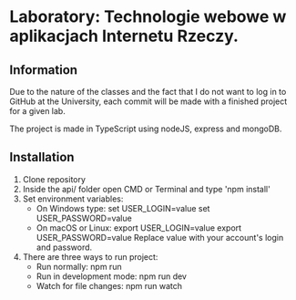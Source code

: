 # Laboratory: Technologie webowe w aplikacjach Internetu Rzeczy.

## Information
Due to the nature of the classes and the fact that I do not want to log in to GitHub at the University, each commit will be made with a finished project for a given lab.

The project is made in TypeScript using nodeJS, express and mongoDB.

## Installation
1. Clone repository
2. Inside the api/ folder open CMD or Terminal and type 'npm install'
3. Set environment variables:
    - On Windows type:
        set USER_LOGIN=value
        set USER_PASSWORD=value
    - On macOS or Linux:
        export USER_LOGIN=value
        export USER_PASSWORD=value
   Replace value with your account's login and password.
4. There are three ways to run project:
    - Run normally:
        npm run
    - Run in development mode:
        npm run dev
    - Watch for file changes:
        npm run watch